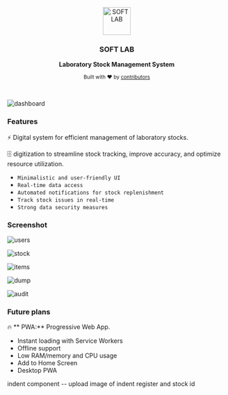 <div align="center">
  <a href="https://hoppscotch.io">
    <img
      src="https://github.com/Shibin-Abraham/softlab/assets/102577783/441cfaf8-1e86-4d6d-9165-7f81031151d3"
      alt="SOFT LAB"
      height="64"
    />
  </a>
  <h3>
    <b>
      SOFT LAB
    </b>
  </h3>
  <b>
    Laboratory Stock Management System
  </b>
  <p>
  <p>
    <sub>
      Built with ❤︎ by 
      <a href="https://github.com/Shibin-Abraham/softlab/graphs/contributors">
        contributors
      </a>
    </sub>
  </p>
  <br />
</div>


![dashboard](https://github.com/Shibin-Abraham/softlab/assets/102577783/d8a6fec1-260a-489a-9009-86c0d9761136)

### **Features**

⚡️ Digital system for efficient management of laboratory stocks.

🗄️ digitization to streamline stock tracking, improve accuracy, and optimize resource utilization.

- `Minimalistic and user-friendly UI`
- `Real-time data access`
- `Automated notifications for stock replenishment`
- `Track stock issues in real-time`
- `Strong data security measures`

### **Screenshot**

![users](https://github.com/Shibin-Abraham/softlab/assets/102577783/5c91cd59-6f9f-41c8-9add-7f7d00c66e93)

![stock](https://github.com/Shibin-Abraham/softlab/assets/102577783/e939d520-8ac5-49a4-9b1e-3757e6855918)

![items](https://github.com/Shibin-Abraham/softlab/assets/102577783/9e753c39-abbd-4a82-8913-dfbc59022998)

![dump](https://github.com/Shibin-Abraham/softlab/assets/102577783/3b3ff865-6e8a-4516-8cb9-fbd037fdc694)

![audit](https://github.com/Shibin-Abraham/softlab/assets/102577783/a2b9f390-1af1-49da-9872-563af14eb188)

### **Future plans**

🔥 ** PWA:** Progressive Web App.

- Instant loading with Service Workers
- Offline support
- Low RAM/memory and CPU usage
- Add to Home Screen
- Desktop PWA

indent component -- upload image of indent register and stock id

